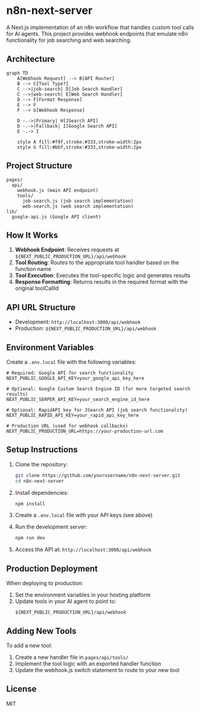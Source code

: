 # n8n-next-server

A Next.js implementation of an n8n workflow that handles custom tool calls for AI agents. This project provides webhook endpoints that emulate n8n functionality for job searching and web searching.

## Architecture

```mermaid
graph TD
    A[Webhook Request] --> B[API Router]
    B --> C{Tool Type?}
    C -->|job-search| D[Job Search Handler]
    C -->|web-search| E[Web Search Handler]
    D --> F[Format Response]
    E --> F
    F --> G[Webhook Response]
    
    D -.->|Primary| H[JSearch API]
    D -.->|Fallback| I[Google Search API]
    E -.-> I
    
    style A fill:#f9f,stroke:#333,stroke-width:2px
    style G fill:#bbf,stroke:#333,stroke-width:2px
```

## Project Structure

```
pages/
  api/
    webhook.js (main API endpoint)
    tools/
      job-search.js (job search implementation)
      web-search.js (web search implementation)
lib/
  google-api.js (Google API client)
```

## How It Works

1. **Webhook Endpoint**: Receives requests at `${NEXT_PUBLIC_PRODUCTION_URL}/api/webhook`
2. **Tool Routing**: Routes to the appropriate tool handler based on the function name
3. **Tool Execution**: Executes the tool-specific logic and generates results
4. **Response Formatting**: Returns results in the required format with the original toolCallId

## API URL Structure

- Development: `http://localhost:3000/api/webhook`
- Production: `${NEXT_PUBLIC_PRODUCTION_URL}/api/webhook`

## Environment Variables

Create a `.env.local` file with the following variables:

```
# Required: Google API for search functionality
NEXT_PUBLIC_GOOGLE_API_KEY=your_google_api_key_here

# Optional: Google Custom Search Engine ID (for more targeted search results)
NEXT_PUBLIC_SERPER_API_KEY=your_search_engine_id_here

# Optional: RapidAPI key for JSearch API (job search functionality)
NEXT_PUBLIC_RAPID_API_KEY=your_rapid_api_key_here

# Production URL (used for webhook callbacks)
NEXT_PUBLIC_PRODUCTION_URL=https://your-production-url.com
```

## Setup Instructions

1. Clone the repository:
   ```bash
   git clone https://github.com/yourusername/n8n-next-server.git
   cd n8n-next-server
   ```

2. Install dependencies:
   ```bash
   npm install
   ```

3. Create a `.env.local` file with your API keys (see above)

4. Run the development server:
   ```bash
   npm run dev
   ```

5. Access the API at: `http://localhost:3000/api/webhook`

## Production Deployment

When deploying to production:

1. Set the environment variables in your hosting platform
2. Update tools in your AI agent to point to:
   ```
   ${NEXT_PUBLIC_PRODUCTION_URL}/api/webhook
   ```

## Adding New Tools

To add a new tool:

1. Create a new handler file in `pages/api/tools/`
2. Implement the tool logic with an exported handler function
3. Update the webhook.js switch statement to route to your new tool

## License

MIT
